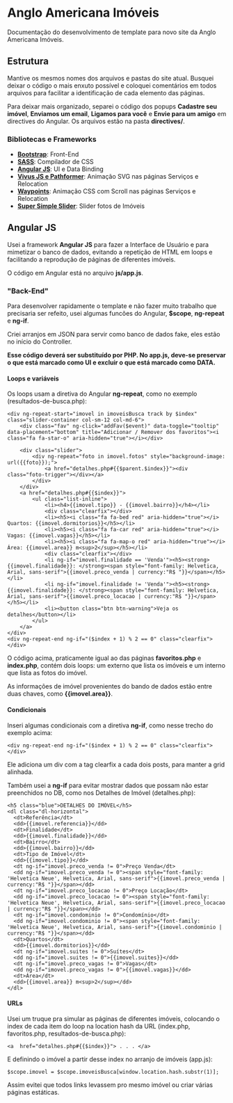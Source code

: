 # Anglo Americana Imóveis

Documentação do desenvolvimento de template para novo site da Anglo Americana Imóveis.

## Estrutura

Mantive os mesmos nomes dos arquivos e pastas do site atual. Busquei deixar o código o mais enxuto possível e coloquei comentários em todos arquivos para facilitar a identificação de cada elemento das páginas.

Para deixar mais organizado, separei o código dos popups **Cadastre seu imóvel**, **Enviamos um email**, **Ligamos para você** e **Envie para um amigo** em directives do Angular. Os arquivos estão na pasta **directives/**.

### Bibliotecas e Frameworks

- [**Bootstrap**](http://getbootstrap.com/): Front-End
- [**SASS**](http://sass-lang.com/): Compilador de CSS
- [**Angular JS**](https://docs.angularjs.org/api): UI e Data Binding
- [**Vivus JS e Pathformer**](https://maxwellito.github.io/vivus/): Animação SVG nas páginas Serviços e Relocation
- [**Waypoints**](http://imakewebthings.com/waypoints/): Animação CSS com Scroll nas páginas Serviços e Relocation
- [**Super Simple Slider**](http://supersimpleslider.com/): Slider fotos de Imóveis

## Angular JS

Usei a framework **Angular JS** para fazer a Interface de Usuário e para mimetizar o banco de dados, evitando a repetição de HTML em loops e facilitando a reprodução de páginas de diferentes imóveis.

O código em Angular está no arquivo **js/app.js**.

### "Back-End"

Para desenvolver rapidamente o template e não fazer muito trabalho que precisaria ser refeito, usei algumas funcões do Angular, **$scope**, **ng-repeat** e **ng-if**. 

Criei arranjos em JSON para servir como banco de dados fake, eles estão no início do Controller.

**Esse código deverá ser substituído por PHP. No app.js, deve-se preservar o que está marcado como UI e excluir o que está marcado como DATA.**

#### Loops e variáveis


Os loops usam a diretiva do Angular **ng-repeat**, como no exemplo (resultados-de-busca.php):

```
<div ng-repeat-start="imovel in imoveisBusca track by $index" class="slider-container col-sm-12 col-md-6">  
	<div class="fav" ng-click="addFav($event)" data-toggle="tooltip" data-placement="bottom" title="Adicionar / Remover dos favoritos"><i class="fa fa-star-o" aria-hidden="true"></i></div>
	
	<div class="slider">
	    <div ng-repeat="foto in imovel.fotos" style="background-image: url({{foto}});">
	    	<a href="detalhes.php#{{$parent.$index}}"><div class="foto-trigger"></div></a>
	    </div>
	</div>
	<a href="detalhes.php#{{$index}}">
		<ul class="list-inline">
			<li><h4>{{imovel.tipo}} - {{imovel.bairro}}</h4></li>
			<div class="clearfix"></div>
			<li><h5><i class="fa fa-bed red" aria-hidden="true"></i> Quartos: {{imovel.dormitorios}}</h5></li>
			<li><h5><i class="fa fa-car red" aria-hidden="true"></i> Vagas: {{imovel.vagas}}</h5></li>
			<li><h5><i class="fa fa-map-o red" aria-hidden="true"></i> Área: {{imovel.area}} m<sup>2</sup></h5></li>	
			<div class="clearfix"></div>	
			<li ng-if="imovel.finalidade == 'Venda'"><h5><strong>{{imovel.finalidade}}: </strong><span style="font-family: Helvetica, Arial, sans-serif">{{imovel.preco_venda | currency:"R$ "}}</span></h5></li>
			<li ng-if="imovel.finalidade != 'Venda'"><h5><strong>{{imovel.finalidade}}: </strong><span style="font-family: Helvetica, Arial, sans-serif">{{imovel.preco_locacao | currency:"R$ "}}</span></h5></li>				
			<li><button class="btn btn-warning">Veja os detalhes</button></li>
		</ul>
	</a>
</div>
<div ng-repeat-end ng-if="($index + 1) % 2 == 0" class="clearfix"></div>
```

O código acima, praticamente igual ao das páginas **favoritos.php** e **index.php**, contém dois loops: um externo que lista os imóveis e um interno que lista as fotos do imóvel.

As informações de imóvel provenientes do bando de dados estão entre duas chaves, como **{{imovel.area}}**.

#### Condicionais

Inseri algumas condicionais com a diretiva **ng-if**, como nesse trecho do exemplo acima:

```
<div ng-repeat-end ng-if="($index + 1) % 2 == 0" class="clearfix"></div>
```

Ele adiciona um div com a tag clearfix a cada dois posts, para manter a grid alinhada.

Também usei a **ng-if** para evitar mostrar dados que possam não estar preenchidos no DB, como nos Detalhes de Imóvel (detalhes.php):

```
<h5 class="blue">DETALHES DO IMÓVEL</h5>
<dl class="dl-horizontal">
  <dt>Referência</dt>
  <dd>{{imovel.referencia}}</dd>
  <dt>Finalidade</dt>
  <dd>{{imovel.finalidade}}</dd>
  <dt>Bairro</dt>
  <dd>{{imovel.bairro}}</dd>
  <dt>Tipo de Imóvel</dt>
  <dd>{{imovel.tipo}}</dd>
  <dt ng-if="imovel.preco_venda != 0">Preço Venda</dt>
  <dd ng-if="imovel.preco_venda != 0"><span style="font-family: 'Helvetica Neue', Helvetica, Arial, sans-serif">{{imovel.preco_venda | currency:"R$ "}}</span></dd>
  <dt ng-if="imovel.preco_locacao != 0">Preço Locação</dt>
  <dd ng-if="imovel.preco_locacao != 0"><span style="font-family: 'Helvetica Neue', Helvetica, Arial, sans-serif">{{imovel.preco_locacao | currency:"R$ "}}</span></dd>
  <dt ng-if="imovel.condominio != 0">Condomínio</dt>
  <dd ng-if="imovel.condominio != 0"><span style="font-family: 'Helvetica Neue', Helvetica, Arial, sans-serif">{{imovel.condominio | currency:"R$ "}}</span></dd>
  <dt>Quartos</dt>
  <dd>{{imovel.dormitorios}}</dd>
  <dt ng-if="imovel.suites != 0">Suítes</dt>
  <dd ng-if="imovel.suites != 0">{{imovel.suites}}</dd>
  <dt ng-if="imovel.preco_vagas != 0">Vagas</dt>
  <dd ng-if="imovel.preco_vagas != 0">{{imovel.vagas}}</dd>
  <dt>Área</dt>
  <dd>{{imovel.area}} m<sup>2</sup></dd>
</dl>
```

#### URLs

Usei um truque pra simular as páginas de diferentes imóveis, colocando o index de cada item do loop na location hash da URL (index.php, favoritos.php, resultados-de-busca.php):

```
<a  href="detalhes.php#{{$index}}"> . . . </a>
```

E definindo o imóvel a partir desse index no arranjo de imóveis (app.js):

```
$scope.imovel = $scope.imoveisBusca[window.location.hash.substr(1)];
```

Assim evitei que todos links levassem pro mesmo imóvel ou criar várias páginas estáticas.

